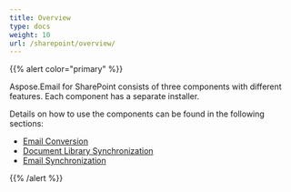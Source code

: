 ```yaml
---
title: Overview
type: docs
weight: 10
url: /sharepoint/overview/
---
```



{{% alert color="primary" %}} 

Aspose.Email for SharePoint consists of three components with different features. Each component has a separate installer. 

Details on how to use the components can be found in the following sections:

- [Email Conversion](/email/sharepoint/email-conversion//)
- [Document Library Synchronization](/email/sharepoint/document-library-synchronization//)
- [Email Synchronization](/email/sharepoint/email-synchronization//)

{{% /alert %}}
